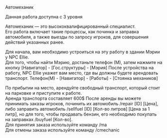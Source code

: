 Автомеханик

Данная работа доступна с 3 уровня

Автомеханик — это высококвалифицированный специалист.  
Его работа включает такие процессы, как починка и заправка автомобиля, а также выезды по запросу игроков, для совершения действий указанных ранее.  
  
Для начала, вам необходимо устроиться на эту работу в здании Мэрии у NPC Ellie.  
Для того, чтобы найти Мэрию, достаньте телефон (М), затем нажмите на кнопку \[Навигатор\] - \[Гос.структуры\] - \[Мэрия\] После устройства на работу, NPC Ellie укажет вам место, где вы должны будете арендовать транспорт. Телефон(М) - \[Навигатор\] - \[Работы\] - \[Стоянка механиков\]  
  
По прибытии на место, арендуйте свободный транспорт, который стоит на парковке и приступите к работе.  
Аренда транспорта составляет 600$ После аренды вы можете принимать заказы игроков, починить их автомобиль /repair \[ID\] \[Цена\], либо заправить автомобиль /sellfuel \[ID\] \[Кол-во литров\] \[Цена за 1 литр\], но для того, чтобы продавать бензин, его необходимо покупать на заправках /buyfuel \[Кол-во\].  
Для принятия заказа используйте команду /ma  
Для отмены заказа используйте команду /cmechanic